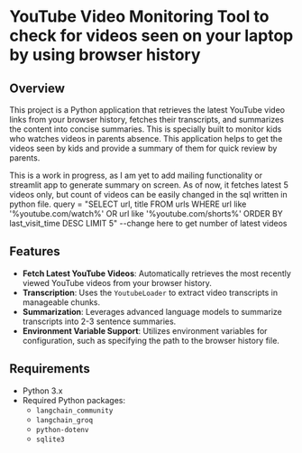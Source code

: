 # YouTube Video Monitoring Tool to check for videos seen on your laptop by using browser history

## Overview

This project is a Python application that retrieves the latest YouTube video links from your browser history, fetches their transcripts, and summarizes the content into concise summaries. This is specially built to monitor
kids who watches videos in parents absence. This application helps to get the videos seen by kids and provide a summary of them for quick review by parents.

This is a work in progress, as I am yet to add mailing functionality or streamlit app to generate summary on screen. As of now, it fetches latest 5 videos only, but count of videos can be easily changed in the sql written in python file.
query = "SELECT url, title FROM urls WHERE url like '%youtube.com/watch%' OR url like '%youtube.com/shorts%' ORDER BY last_visit_time DESC LIMIT 5" --change here to get number of latest videos

## Features

- **Fetch Latest YouTube Videos**: Automatically retrieves the most recently viewed YouTube videos from your browser history.
- **Transcription**: Uses the `YoutubeLoader` to extract video transcripts in manageable chunks.
- **Summarization**: Leverages advanced language models to summarize transcripts into 2-3 sentence summaries.
- **Environment Variable Support**: Utilizes environment variables for configuration, such as specifying the path to the browser history file.

## Requirements

- Python 3.x
- Required Python packages:
  - `langchain_community`
  - `langchain_groq`
  - `python-dotenv`
  - `sqlite3`
